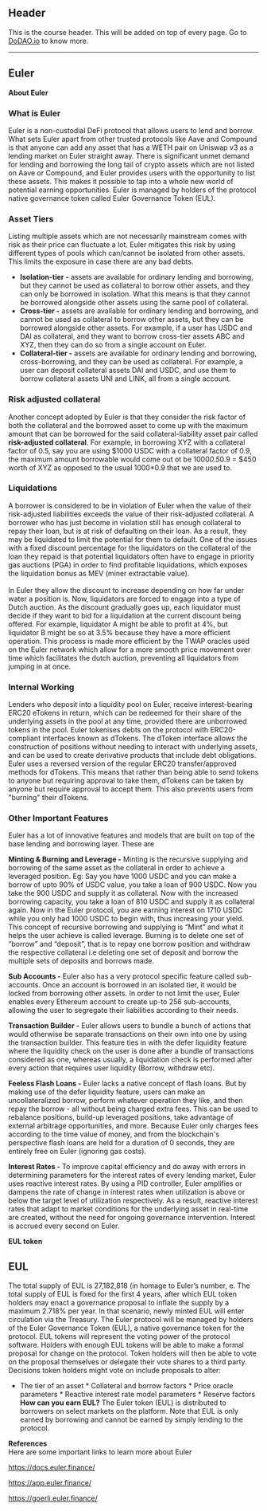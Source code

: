 ## Header
This is the course header. This will be added on top of every page. Go to [DoDAO.io](https://www.dodao.io) to know more.

 ---
 
 ## Euler
 
 **About Euler**        

### What is Euler 
Euler is a non-custodial DeFi protocol that allows users to lend and borrow. What sets Euler apart from other trusted protocols like Aave and Compound is that anyone can add any asset that has a WETH pair on Uniswap v3 as a lending market on Euler straight away. There is significant unmet demand for lending and borrowing the long tail of crypto assets which are not listed on Aave or Compound, and Euler provides users with the opportunity to list these assets. This makes it possible to tap into a whole new world of potential earning opportunities. Euler is managed by holders  of the protocol native governance token called Euler Governance Token (EUL). 

### Asset Tiers
Listing multiple assets which are not necessarily mainstream comes with risk as their price can fluctuate a lot. Euler mitigates this risk by using different types of  pools which can/cannot be isolated from other assets.  This limits the exposure in case there are any bad debts. 
* **Isolation-tier -** assets are available for ordinary lending and borrowing, but they cannot be used as collateral to borrow other assets, and they can only be borrowed in isolation. What this means is that they cannot be borrowed alongside other assets using the same pool of collateral. 
* **Cross-tier -**  assets are available for ordinary lending and borrowing, and cannot be used as collateral to borrow other assets, but they can be borrowed alongside other assets. For example, if a user has USDC and DAI as collateral, and they want to borrow cross-tier assets ABC and XYZ, then they can do so from a single account on Euler.
* **Collateral-tier -** assets are available for ordinary lending and borrowing, cross-borrowing, and they can be used as collateral. For example, a user can deposit collateral assets DAI and USDC, and use them to borrow collateral assets UNI and LINK, all from a single account.
### Risk adjusted collateral 
Another concept adopted by Euler is that they consider the risk factor of both the collateral and the borrowed asset to come up with the maximum amount that can be borrowed for the said collateral-liability asset pair called **risk-adjusted collateral**.   For example, in borrowing XYZ with a collateral factor of 0.5, say you are using $1000 USDC with a collateral factor of 0.9, the maximum amount borrowable would come out ot be 1000*0.5*0.9 = $450 worth of XYZ as opposed to the usual 1000*0.9 that we are used to. 

### Liquidations
A borrower is considered to be in violation of Euler when the value of their risk-adjusted liabilities exceeds the value of their risk-adjusted collateral. A borrower who has just become in violation still has enough collateral to repay their loan, but is at risk of defaulting on their loan. As a result,  they may be liquidated to limit the potential for them to default. One of the issues with a fixed discount percentage for the liquidators on the collateral of the loan they repaid is that potential liquidators often have to engage in priority gas auctions (PGA) in order to find profitable liquidations, which exposes  the liquidation bonus as MEV (miner extractable value). <br> <br> In Euler they allow the discount to increase depending on how far under water a position is. Now, liquidators are forced to engage into a type of Dutch auction. As the discount gradually goes up, each liquidator must decide if they want to bid for a liquidation at the current discount being offered. For example, liquidator  A might be able to profit at 4%, but liquidator B might be so at 3.5% because they have a more efficient operation. This process is made more efficient by the TWAP oracles used on the Euler network which allow for a more smooth price movement over time which facilitates the dutch auction, preventing all liquidators from jumping in at once.

### Internal Working
Lenders who deposit into a liquidity pool on Euler, receive interest-bearing ERC20 eTokens in return, which can be redeemed for their share of the underlying assets in the pool at any time, provided there are unborrowed tokens in the pool.  Euler tokenises debts on the protocol with ERC20-compliant interfaces known as dTokens. The dToken interface allows the construction of positions without needing to interact with underlying assets, and can be used to create derivative products that include debt obligations. Euler uses a reversed version of the regular ERC20 transfer/approved methods for dTokens. This means that rather than being able to send tokens to anyone but requiring approval to take them, dTokens can be taken by anyone but require approval to accept them. This also prevents users from "burning" their dTokens.

### Other Important Features
Euler has a lot of innovative features and models that are built on top of the base lending and borrowing layer. These are

**Minting & Burning and Leverage -**
Minting is the recursive supplying and borrowing of the same asset as the collateral in order to achieve a leveraged position. Eg: Say you have 1000 USDC and you can make a borrow of upto 90% of USDC value, you take a loan of 900 USDC. Now you take the 900 USDC and supply it as collateral. Now with the increased borrowing  capacity, you take a loan of 810 USDC and supply it as collateral again. Now in the Euler protocol, you are earning interest on 1710 USDC while you only had 1000 USDC to begin with, thus increasing your yield. This concept of recursive borrowing and supplying is “Mint” and what it helps the user achieve is called leverage.
Burning is to delete one set of “borrow” and “deposit”, that is to repay one borrow position and withdraw the respective collateral i.e deleting one set of deposit and borrow the multiple sets of deposits and borrows made. 

**Sub Accounts -**
Euler also has a very protocol specific feature called sub-accounts. Once an account is borrowed in an isolated tier, it would be locked from borrowing other assets. In order to not limit the user, Euler enables every Ethereum account to create up-to 256 sub-accounts, allowing the user to segregate their liabilities according to their needs.

**Transaction Builder -**
Euler allows users to bundle a bunch of actions that would otherwise be separate transactions on their own into one by using the transaction builder. This feature ties in with the defer liquidity feature where the liquidity check on the user is done after a bundle of transactions considered as one, whereas usually, a liquidation  check is performed after every action that requires user liquidity (Borrow, withdraw etc). 

**Feeless Flash Loans -**
Euler lacks a native concept of flash loans. But by making use of the defer liquidity feature, users can make an uncollateralized borrow, perform whatever operation they like, and then repay the borrow - all without being charged extra fees. This can be used to rebalance positions, build-up leveraged positions, take advantage of external arbitrage opportunities, and more. Because Euler only charges fees according to the time value of money, and from the blockchain's perspective flash loans are held for a duration of 0 seconds, they are entirely free on Euler (ignoring gas costs).

**Interest Rates -**
To improve capital efficiency and do away with errors in determining parameters for the interest rates of every lending market, Euler uses reactive interest rates. By using a PID controller, Euler amplifies or dampens the rate of change in interest rates when utilization is above or below the target level of utilization respectively. As a result, reactive interest rates  that adapt to market conditions for the underlying asset in real-time are created, without the need for ongoing governance intervention. Interest is accrued every second on Euler.

 
 **EUL token**        

## EUL
The total supply of EUL is 27,182,818 (in homage to Euler’s number, e. The total supply of EUL is fixed for the first 4 years, after which EUL token holders may enact a governance proposal to inflate the supply by a maximum 2.718% per year. In that scenario, newly minted EUL will enter circulation via the Treasury. The Euler protocol will be managed by holders of the Euler Governance Token (EUL), a native governance token for the protocol. EUL tokens will represent the voting power of the protocol software. Holders with enough EUL tokens will be able to make a formal proposal for change on the protocol. Token holders will then be able to vote on the proposal themselves or delegate their vote shares to a third party. 
Decisions token holders might vote on include proposals to alter:
* The tier of an asset * Collateral and borrow factors * Price oracle parameters * Reactive interest rate model parameters * Reserve factors
**How can you earn EUL?** The Euler token (EUL) is distributed to borrowers on select markets on the platform. Note that EUL is only earned by borrowing and cannot be earned by simply lending to the protocol.

   
  
 **References**        
Here are some important links to learn more about Euler

https://docs.euler.finance/

https://app.euler.finance/

https://goerli.euler.finance/ 
 
